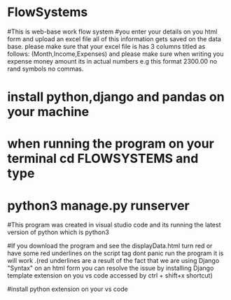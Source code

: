 # FlowSystems

#This is web-base work flow system 
#you enter your details on you html form and upload an excel file all of this information
gets saved on the data base. please make sure that your excel file is has 3 columns titled as follows:
(Month,Income,Expenses) and please make sure when writing you expense money amount its in actual numbers
e.g this format 2300.00 no rand symbols no commas.
# install python,django and pandas on your machine
# when running the program on your terminal cd FLOWSYSTEMS  and type 
# python3 manage.py runserver 

#This program was created in visual studio code and its running the latest version of python
which is python3

#If you download the program and see the displayData.html turn red or have some red underlines on the script tag dont panic run the program it is will work .(red underlines are a result of the fact that we are using Django "Syntax" on an html form you can resolve the issue by installing Django template extension on you vs code accessed by ctrl + shift+x shortcut)

#install python extension on your vs code
